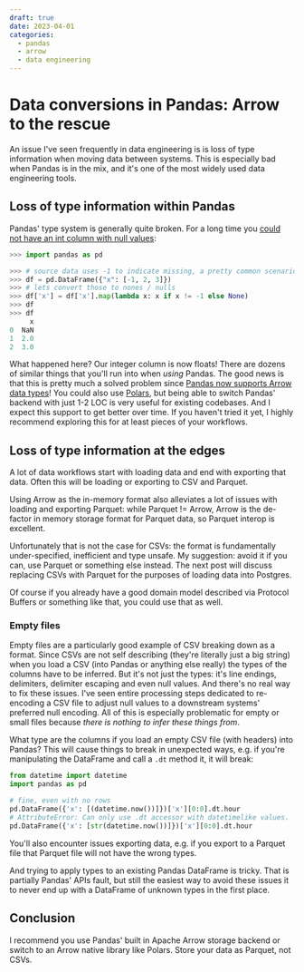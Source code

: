 ```yaml
---
draft: true 
date: 2023-04-01
categories:
  - pandas
  - arrow
  - data engineering
---
```


# Data conversions in Pandas: Arrow to the rescue

An issue I've seen frequently in data engineering is is loss of type information when moving data between systems. This is especially bad when Pandas is in the mix, and it's one of the most widely used data engineering tools.

<!-- more -->

## Loss of type information within Pandas

Pandas' type system is generally quite broken. For a long time you [could not have an int column with null values](https://stackoverflow.com/a/54194908/6582418):

```python
>>> import pandas as pd

>>> # source data uses -1 to indicate missing, a pretty common scenario
>>> df = pd.DataFrame({"x": [-1, 2, 3]})
>>> # lets convert those to nones / nulls
>>> df['x'] = df['x'].map(lambda x: x if x != -1 else None)
>>> df
>>> df
     x
0  NaN
1  2.0
2  3.0
```

What happened here? Our integer column is now floats! There are dozens of similar things that you'll run into when _using_ Pandas. The good news is that this is pretty much a solved problem since [Pandas now supports Arrow data types](https://datapythonista.me/blog/pandas-20-and-the-arrow-revolution-part-i)! You could also use [Polars], but being able to switch Pandas' backend with just 1-2 LOC is very useful for existing codebases. And I expect this support to get better over time. If you haven't tried it yet, I highly recommend exploring this for at least pieces of your workflows.

[Polars]: https://www.pola.rs/

## Loss of type information at the edges

A lot of data workflows start with loading data and end with exporting that data. Often this will be loading or exporting to CSV and Parquet.

Using Arrow as the in-memory format also alleviates a lot of issues with loading and exporting Parquet: while Parquet != Arrow, Arrow is the de-factor in memory storage format for Parquet data, so Parquet interop is excellent.

Unfortunately that is not the case for CSVs: the format is fundamentally under-specified, inefficient and type unsafe. My suggestion: avoid it if you can, use Parquet or something else instead. The next post will discuss replacing CSVs with Parquet for the purposes of loading data into Postgres.

Of course if you already have a good domain model described via Protocol Buffers or something like that, you could use that as well.

### Empty files

Empty files are a particularly good example of CSV breaking down as a format. Since CSVs are not self describing (they're literally just a big string) when you load a CSV (into Pandas or anything else really) the types of the columns have to be inferred. But it's not just the types: it's line endings, delimiters, delimiter escaping and even null values. And there's no real way to fix these issues. I've seen entire processing steps dedicated to re-encoding a CSV file to adjust null values to a downstream systems' preferred null encoding. All of this is especially problematic for empty or small files because _there is nothing to infer these things from_.

What type are the columns if you load an empty CSV file (with headers) into Pandas? This will cause things to break in unexpected ways, e.g. if you're manipulating the DataFrame and call a `.dt` method it, it will break:

```python
from datetime import datetime
import pandas as pd

# fine, even with no rows
pd.DataFrame({'x': [(datetime.now())]})['x'][0:0].dt.hour
# AttributeError: Can only use .dt accessor with datetimelike values.
pd.DataFrame({'x': [str(datetime.now())]})['x'][0:0].dt.hour
```

You'll also encounter issues exporting data, e.g. if you export to a Parquet file that Parquet file will not have the wrong types.

And trying to apply types to an existing Pandas DataFrame is tricky. That is partially Pandas' APIs fault, but still the easiest way to avoid these issues it to never end up with a DataFrame of unknown types in the first place.

## Conclusion

I recommend you use Pandas' built in Apache Arrow storage backend or switch to an Arrow native library like Polars. Store your data as Parquet, not CSVs.
